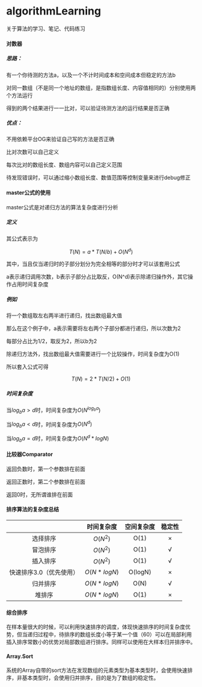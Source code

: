 # algorithmLearning

关于算法的学习、笔记、代码练习

#### 对数器

##### 思路：

 有一个你待测的方法a，以及一个不计时间成本和空间成本但稳定的方法b

对同一数组（不是同一个地址的数组，是指数组长度、内容值相同的）分别使用两个方法运行

得到的两个结果进行一一比对，可以验证待测方法的运行结果是否正确

##### 优点：

不用依赖平台OG来验证自己写的方法是否正确

比对次数可以自己定义

每次比对的数组长度、数组内容可以自己定义范围

待发现错误时，可以通过缩小数组长度、数值范围等控制变量来进行debug修正

#### master公式的使用

master公式是对递归方法的算法复杂度进行分析

##### 定义

其公式表示为

$$
T(N)=a*T(N/b)+O(N^d)
$$

其中，当且仅当递归时的子部分划分为完全相等的部分时才可以该套用公式

a表示递归调用次数，b表示子部分占比取反，O(N^d)表示除递归操作外，其它操作占用时间复杂度

##### 例如

将一个数组取左右两半进行递归，找出数组最大值

那么在这个例子中，a表示需要将左右两个子部分都进行递归，所以次数为2

每部分占比为1/2，取反为2，所以b为2

除递归方法外，找出数组最大值需要进行一个比较操作，时间复杂度为O(1)

所以套入公式可得

$$
T(N)=2*T(N/2)+O(1)
$$

##### 时间复杂度

当$log_ba > d$时，时间复杂度为$O(N^{log_ba})$

当$log_ba < d$时，时间复杂度为$O(N^d)$

当$log_ba = d$时，时间复杂度为$O(N^d*logN)$



#### 比较器Comparator

返回负数时，第一个参数排在前面

返回正数时，第二个参数排在前面

返回0时，无所谓谁排在前面

#### 排序算法的复杂度总结

|                         | 时间复杂度  | 空间复杂度 | 稳定性 |
| :---------------------: | :---------: | :--------: | :----: |
|        选择排序         |  $O(N^2)$   |    O(1)    |   ×    |
|        冒泡排序         |  $O(N^2)$   |    O(1)    |   √    |
|        插入排序         |  $O(N^2)$   |    O(1)    |   √    |
| 快速排序3.0（优先使用） | $O(N*logN)$ |  O(logN)   |   ×    |
|        归并排序         | $O(N*logN)$ |    O(N)    |   √    |
|         堆排序          | $O(N*logN)$ |    O(1)    |   ×    |

#### 综合排序

在样本量很大的时候，可以利用快速排序的调度，体现快速排序的时间复杂度优势，但当递归过程中，待排序的数组长度小等于某一个值（60）可以在局部利用插入排序常数小的优势对局部数组进行排序。同样可以使用在大样本归并排序中。

#### Array.Sort

系统的Array自带的sort方法在发现数组的元素类型为基本类型时，会使用快速排序，非基本类型时，会使用归并排序，目的是为了数组的稳定性。
